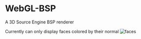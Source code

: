# WebGL-BSP
A 3D Source Engine BSP renderer

Currently can only display faces colored by their normal
![faces](https://cdn.discordapp.com/attachments/279748353343094784/482289581245595668/unknown.png)
